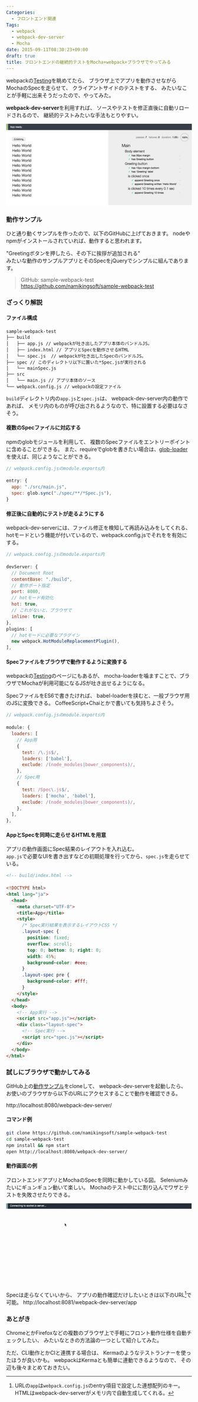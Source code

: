 ```yaml
---
Categories:
  - フロントエンド関連
Tags:
  - webpack
  - webpack-dev-server
  - Mocha
date: 2015-09-11T08:30:23+09:00
draft: true
title: フロントエンドの継続的テストをMocha+webpack+ブラウザでやってみる
---
```


webpackの[Testing](http://webpack.github.io/docs/testing.html)を眺めてたら、
ブラウザ上でアプリを動作させながらMochaのSpecを走らせて、
クライアントサイドのテストをする、
みたいなことが手軽に出来そうだったので、やってみた。

**webpack-dev-server**を利用すれば、
ソースやテストを修正直後に自動リロードされるので、
継続的テストみたいな手法もとりやすい。

![ScreenShot](/images/post/2015/09/test-webpack-browser/index.jpg)



### 動作サンプル

ひと通り動くサンプルを作ったので、以下のGitHubに上げておきます。
nodeやnpmがインストールされていれば、動作すると思われます。

"Greetingボタンを押したら、その下に挨拶が追加される"  
みたいな動作のサンプルアプリとそのSpecをjQueryでシンプルに組んであります。

> GitHub: sample-webpack-test  
https://github.com/namikingsoft/sample-webpack-test



### ざっくり解説

#### ファイル構成
```
sample-webpack-test
├── build
│   ├── app.js // webpackが吐き出したアプリ本体のバンドルJS。
│   ├── index.html // アプリとSpecを動作させるHTML
│   └── spec.js  // webpackが吐き出したSpecのバンドルJS。
├── spec // このディレクトリ以下に置いた*Spec.jsが実行される
│   └── mainSpec.js 
├── src
│   └── main.js // アプリ本体のソース
└── webpack.config.js // webpackの設定ファイル
```

`build`ディレクトリ内の`app.js`と`spec.js`は、
webpack-dev-server内の動作であれば、
メモリ内のものが呼び出されるようなので、特に設置する必要はなさそう。


#### 複数のSpecファイルに対応する

npmのglobモジュールを利用して、
複数のSpecファイルをエントリーポイントに含めることができる。
また、requireでglobを書きたい場合は、[glob-loader](https://github.com/seanchas116/glob-loader)を使えば、同じようなことができる。

```javascript
// webpack.config.jsのmodule.exports内

entry: {
  app: "./src/main.js",
  spec: glob.sync("./spec/**/*Spec.js"),
}
```


#### 修正後に自動的にテストが走るようにする

webpack-dev-serverには、ファイル修正を検知して再読み込みをしてくれる、
hotモードという機能が付いているので、webpack.config.jsでそれをを有効にする。

```javascript
// webpack.config.jsのmodule.exports内

devServer: {
  // Document Root
  contentBase: "./build",
  // 動作ポート指定
  port: 8080,
  // hotモード有効化
  hot: true,
  // これがないと、ブラウザで
  inline: true,
},
plugins: [
  // hotモードに必要なプラグイン
  new webpack.HotModuleReplacementPlugin(),
],
```


#### Specファイルをブラウザで動作するように変換する
webpackの[Testing](http://webpack.github.io/docs/testing.html)のページにもあるが、
mocha-loaderを噛ますことで、ブラウザでMochaが利用可能になるJSが吐き出せるようになる。

SpecファイルをES6で書きたければ、
babel-loaderを挟むと、一般ブラウザ用のJSに変換できる。
CoffeeScript+Chaiとかで書いても気持ちよさそう。

```javascript
// webpack.config.jsのmodule.exports内

module: {
  loaders: [
    // App用
    {
      test: /\.js$/,
      loaders: ['babel'],
      exclude: /(node_modules|bower_components)/,
    },
    // Spec用
    {
      test: /Spec\.js$/,
      loaders: ['mocha', 'babel'],
      exclude: /(node_modules|bower_components)/,
    },
  ],
},
```


#### AppとSpecを同時に走らせるHTMLを用意

アプリの動作画面にSpec結果のレイアウトを入れ込む。  
`app.js`で必要なUIを書き出すなどの初期処理を行ってから、`spec.js`を走らせている。

```html
<!-- build/index.html -->

<!DOCTYPE html>
<html lang="ja">
  <head>
    <meta charset="UTF-8">
    <title>App</title>
    <style>
      /* Spec実行結果を表示するレイアウトCSS */
      .layout-spec {
        position: fixed;
        overflow: scroll;
        top: 0; bottom: 0; right: 0;
        width: 45%;
        background-color: #eee;
      }
      .layout-spec pre {
        background-color: #fff;
      }
    </style>
  </head>
  <body>
    <!-- App実行 -->
    <script src="app.js"></script>
    <div class="layout-spec">
      <!-- Spec実行 -->
      <script src="spec.js"></script>
    </div>
  </body>
</html>
```


### 試しにブラウザで動かしてみる

GitHub上の[動作サンプル](https://github.com/namikingsoft/sample-webpack-test)をcloneして、
webpack-dev-serverを起動したら、
お使いのブラウザから以下のURLにアクセスすることで動作を確認できる。

http://localhost:8080/webpack-dev-server/

#### コマンド例

```bash
git clone https://github.com/namikingsoft/sample-webpack-test
cd sample-webpack-test
npm install && npm start
open http://localhost:8080/webpack-dev-server/
```

#### 動作画面の例

フロントエンドアプリとMochaのSpecを同時に動かしている図。
Seleniumみたいにギュンギュン動いて楽しい。
Mochaのテスト中にに割り込んでワザとテストを失敗させたりできる。

![Animation](/images/post/2015/09/test-webpack-browser/animation.gif)

Specは走らなくていいから、
アプリの動作確認だけしたいときは以下のURL[^1]で可能。
http://localhost:8081/webpack-dev-server/app

[^1]: URLの`app`は`webpack.config.js`のentry項目で設定した連想配列のキー。HTMLはwebpack-dev-serverがメモリ内で自動生成してくれる。



### あとがき

ChromeとかFirefoxなどの複数のブラウザ上で手軽にフロント動作仕様を自動チェックしたい、
みたいなときの方法論の一つとして紹介してみた。

ただ、CLI動作とかCIと連携する場合は、
Kermaのようなテストランナーを使ったほうが良いかも。
webpackはKermaとも簡単に連動できるようなので、
その辺も後々まとめておきたい。
